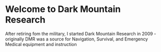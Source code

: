 # Welcome to Dark Mountain Research
After retiring fom the military, I started Dark Mountain Research in 2009 - originally DMR was a source for Navigation, Survival, and Emergency Medical equipment and instruction
